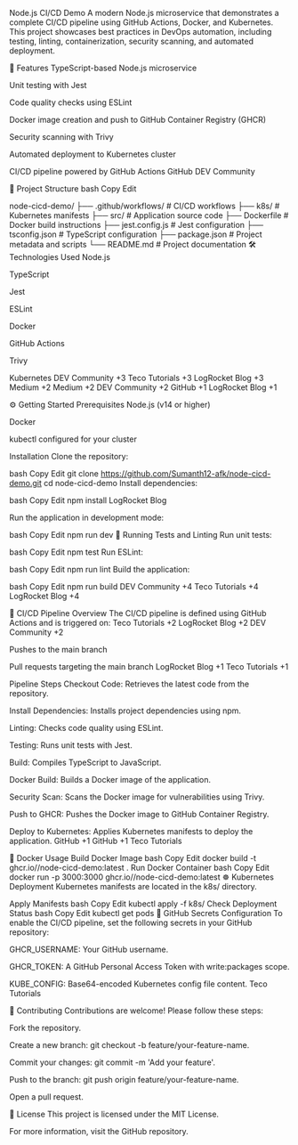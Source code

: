 Node.js CI/CD Demo
A modern Node.js microservice that demonstrates a complete CI/CD pipeline using GitHub Actions, Docker, and Kubernetes. This project showcases best practices in DevOps automation, including testing, linting, containerization, security scanning, and automated deployment.

🚀 Features
TypeScript-based Node.js microservice

Unit testing with Jest

Code quality checks using ESLint

Docker image creation and push to GitHub Container Registry (GHCR)

Security scanning with Trivy

Automated deployment to Kubernetes cluster

CI/CD pipeline powered by GitHub Actions
GitHub
DEV Community

📁 Project Structure
bash
Copy
Edit

node-cicd-demo/
├── .github/workflows/    # CI/CD workflows
├── k8s/                  # Kubernetes manifests
├── src/                  # Application source code
├── Dockerfile            # Docker build instructions
├── jest.config.js        # Jest configuration
├── tsconfig.json         # TypeScript configuration
├── package.json          # Project metadata and scripts
└── README.md             # Project documentation
🛠️ Technologies Used
Node.js

TypeScript

Jest

ESLint

Docker

GitHub Actions

Trivy

Kubernetes
DEV Community
+3
Teco Tutorials
+3
LogRocket Blog
+3
Medium
+2
Medium
+2
DEV Community
+2
GitHub
+1
LogRocket Blog
+1

⚙️ Getting Started
Prerequisites
Node.js (v14 or higher)

Docker

kubectl configured for your cluster

Installation
Clone the repository:

bash
Copy
Edit
git clone https://github.com/Sumanth12-afk/node-cicd-demo.git
cd node-cicd-demo
Install dependencies:

bash
Copy
Edit
npm install
LogRocket Blog

Run the application in development mode:

bash
Copy
Edit
npm run dev
🧪 Running Tests and Linting
Run unit tests:

bash
Copy
Edit
npm test
Run ESLint:

bash
Copy
Edit
npm run lint
Build the application:

bash
Copy
Edit
npm run build
DEV Community
+4
Teco Tutorials
+4
LogRocket Blog
+4

🔄 CI/CD Pipeline Overview
The CI/CD pipeline is defined using GitHub Actions and is triggered on:
Teco Tutorials
+2
LogRocket Blog
+2
DEV Community
+2

Pushes to the main branch

Pull requests targeting the main branch
LogRocket Blog
+1
Teco Tutorials
+1

Pipeline Steps
Checkout Code: Retrieves the latest code from the repository.

Install Dependencies: Installs project dependencies using npm.

Linting: Checks code quality using ESLint.

Testing: Runs unit tests with Jest.

Build: Compiles TypeScript to JavaScript.

Docker Build: Builds a Docker image of the application.

Security Scan: Scans the Docker image for vulnerabilities using Trivy.

Push to GHCR: Pushes the Docker image to GitHub Container Registry.

Deploy to Kubernetes: Applies Kubernetes manifests to deploy the application.
GitHub
+1
GitHub
+1
Teco Tutorials

🐳 Docker Usage
Build Docker Image
bash
Copy
Edit
docker build -t ghcr.io/<your-username>/node-cicd-demo:latest .
Run Docker Container
bash
Copy
Edit
docker run -p 3000:3000 ghcr.io/<your-username>/node-cicd-demo:latest
☸️ Kubernetes Deployment
Kubernetes manifests are located in the k8s/ directory.

Apply Manifests
bash
Copy
Edit
kubectl apply -f k8s/
Check Deployment Status
bash
Copy
Edit
kubectl get pods
🔐 GitHub Secrets Configuration
To enable the CI/CD pipeline, set the following secrets in your GitHub repository:

GHCR_USERNAME: Your GitHub username.

GHCR_TOKEN: A GitHub Personal Access Token with write:packages scope.

KUBE_CONFIG: Base64-encoded Kubernetes config file content.
Teco Tutorials

🤝 Contributing
Contributions are welcome! Please follow these steps:

Fork the repository.

Create a new branch: git checkout -b feature/your-feature-name.

Commit your changes: git commit -m 'Add your feature'.

Push to the branch: git push origin feature/your-feature-name.

Open a pull request.

📄 License
This project is licensed under the MIT License.

For more information, visit the GitHub repository.
